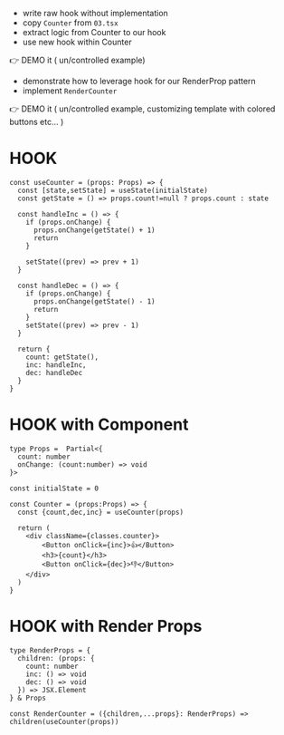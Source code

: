 - write raw hook without implementation
- copy `Counter` from `03.tsx`
- extract logic from Counter to our hook
- use new hook within Counter

👉 DEMO it ( un/controlled example)

- demonstrate how to leverage hook for our RenderProp pattern
- implement `RenderCounter`

👉 DEMO it ( un/controlled example, customizing template with colored buttons etc... )

# HOOK

```tsx
const useCounter = (props: Props) => {
  const [state,setState] = useState(initialState)
  const getState = () => props.count!=null ? props.count : state

  const handleInc = () => {
    if (props.onChange) {
      props.onChange(getState() + 1)
      return
    }

    setState((prev) => prev + 1)
  }

  const handleDec = () => {
    if (props.onChange) {
      props.onChange(getState() - 1)
      return
    }
    setState((prev) => prev - 1)
  }

  return {
    count: getState(),
    inc: handleInc,
    dec: handleDec
  }
}
```


# HOOK with Component

```tsx
type Props =  Partial<{
  count: number
  onChange: (count:number) => void
}>

const initialState = 0

const Counter = (props:Props) => {
  const {count,dec,inc} = useCounter(props)

  return (
    <div className={classes.counter}>
        <Button onClick={inc}>👍</Button>
        <h3>{count}</h3>
        <Button onClick={dec}>👎</Button>
    </div>
  )
}
```

# HOOK with Render Props

```tsx
type RenderProps = {
  children: (props: {
    count: number
    inc: () => void
    dec: () => void
  }) => JSX.Element
} & Props

const RenderCounter = ({children,...props}: RenderProps) => children(useCounter(props))
```